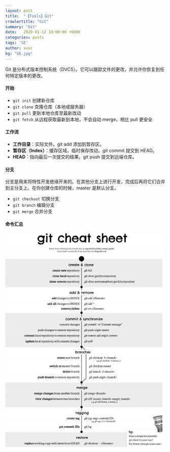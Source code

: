 ```yaml
---
layout: post
title:  "【Tools】Git"
crawlertitle: "Git"
summary: "Git"
date:   2020-01-12 10:00:00 +0800
categories: posts
tags: 'SE'
author: xusc
bg: "SE.jpg"
---
```


Git 是分布式版本控制系统（DVCS）。它可以跟踪文件的更改，并允许你恢复到任何特定版本的更改。

#### 开始
+ `git init` 创建新仓库
+ `git clone` 克隆仓库（本地或服务器）
+ `git pull` 更新本地仓库至最新改动
+ `git fetch` 从远程获取最新到本地，不会自动 merge，相比 pull 更安全

#### 工作流
+ **工作目录**：实际文件。git add 添加到暂存区。
+ **暂存区（Index）**：缓存区域，临时保存改动。git commit 提交到 HEAD。
+ **HEAD**：指向最后一次提交的结果。git push 提交到远端仓库。

#### 分支
分支是用来将特性开发绝缘开来的。在其他分支上进行开发，完成后再将它们合并到主分支上。在你创建仓库的时候，master 是默认分支。
- `git checkout` 切换分支
- `git branch` 编辑分支
- `git merge` 合并分支

#### 命令汇总
![](/assets/images/2020/git%20sheet.jpg)
